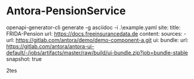# Antora-PensionService

openapi-generator-cli generate -g asciidoc -i  .\example.yaml
site:
  title: FRIDA-Pension
  url: https://docs.freeinsurancedata.de
content:
  sources:
    - url: https://gitlab.com/antora/demo/demo-component-a.git
ui:
  bundle:
    url: https://gitlab.com/antora/antora-ui-default/-/jobs/artifacts/master/raw/build/ui-bundle.zip?job=bundle-stable
    snapshot: true

2tes